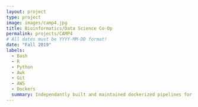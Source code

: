 ```yaml
---
layout: project
type: project
image: images/camp4.jpg
title: Bioinformatics/Data Science Co-Op
permalink: projects/CAMP4
# All dates must be YYYY-MM-DD format!
date: "Fall 2019"
labels:
  - Bash
  - R
  - Python
  - Awk
  - Git
  - AWS
  - Dockers
  summary: Independantly built and maintained dockerized pipelines for analysis and visualization of nascent transcription data from PROseq and SLAMseq. 
---
```


